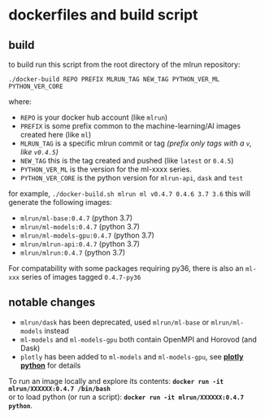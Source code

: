 # dockerfiles and build script

## build
to build run this script from the root directory of the mlrun repository:<br>

    ./docker-build REPO PREFIX MLRUN_TAG NEW_TAG PYTHON_VER_ML PYTHON_VER_CORE

where:<br>
* `REPO` is your docker hub account (like `mlrun`)
* `PREFIX` is some prefix common to the machine-learning/AI images created here (like `ml`)
* `MLRUN_TAG` is a specific mlrun commit or tag _(prefix only tags with a `v`, like `v0.4.5`)_
* `NEW_TAG` this is the tag created and pushed (like `latest` or `0.4.5`)
* `PYTHON_VER_ML` is the version for the ml-xxxx series. 
* `PYTHON_VER_CORE` is the python version for `mlrun-api`, `dask` and `test`

for example,
  `./docker-build.sh mlrun ml v0.4.7 0.4.6 3.7 3.6`
this will generate the following images:
  * `mlrun/ml-base:0.4.7`       (python 3.7)
  * `mlrun/ml-models:0.4.7`     (python 3.7)
  * `mlrun/ml-models-gpu:0.4.7` (python 3.7) 
  * `mlrun/mlrun-api:0.4.7`     (python 3.7)
  * `mlrun/mlrun:0.4.7`         (python 3.7)

For compatability with some packages requiring py36, there is also an `ml-xxx` series of
images tagged `0.4.7-py36`

## notable changes
* `mlrun/dask` has been deprecated, used `mlrun/ml-base` or `mlrun/ml-models` instead
* `ml-models` and `ml-models-gpu` both contain OpenMPI and Horovod (and Dask)
* `plotly` has been added to `ml-models` and `ml-models-gpu`, see **[plotly python](https://plotly.com/python/)** for details

To run an image locally and explore its contents:  **`docker run -it mlrun/XXXXXX:0.4.7 /bin/bash`**<br>
or to load python (or run a script): **`docker run -it mlrun/XXXXXX:0.4.7 python`**.  
